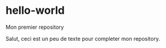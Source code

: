 # hello-world
Mon premier repository

Salut, ceci est un peu de texte pour completer mon repository.

